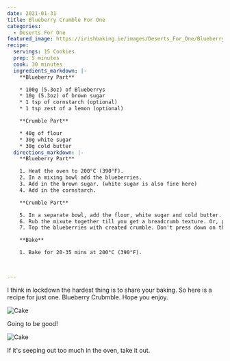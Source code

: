 ```yaml
---
date: 2021-01-31
title: Blueberry Crumble For One
categories:
  - Deserts For One
featured_image: https://irishbaking.ie/images/Deserts_For_One/Blueberry_Crumble/Image_1.jpg
recipe:
  servings: 15 Cookies
  prep: 5 minutes
  cook: 30 minutes
  ingredients_markdown: |-
    **Blueberry Part**

    * 100g (5.3oz) of Blueberrys
    * 10g (5.3oz) of brown sugar
    * 1 tsp of cornstarch (optional)
    * 1 tsp zest of a lemon (optional)

    **Crumble Part**

    * 40g of flour
    * 30g white sugar
    * 30g cold butter
  directions_markdown: |-
    **Blueberry Part**

    1. Heat the oven to 200°C (390°F).
    2. In a mixing bowl add the blueberries.
    3. Add in the brown sugar. (white sugar is also fine here)
    4. Add in the cornstarch.

    **Crumble Part**

    5. In a separate bowl, add the flour, white sugar and cold butter.
    6. Rub the mixute together till you get a breadcrumb texture. Or, pop it into the food processor to mix it well.
    7. Top the blueberries with created crumble. Don't press down on the crumble, you want some air flowing.

    **Bake**

    1. Bake for 20-35 mins at 200°C (390°F).



---
```

I think in lockdown the hardest thing is to share your baking. So here is a recipe for just one. Blueberry Crubmble. Hope you enjoy.

![Cake](https://irishbaking.ie/images/Deserts_For_One/Blueberry_Crumble/Image_3.jpg)

Going to be good!

![Cake](https://irishbaking.ie/images/Deserts_For_One/Blueberry_Crumble/Image_4.jpg)

If it's seeping out too much in the oven, take it out.

